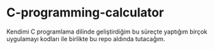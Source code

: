 # C-programming-calculator

Kendimi C programlama dilinde geliştirdiğim bu süreçte yaptığım birçok uygulamayı kodları ile birlikte bu repo aldında tutacağım.
